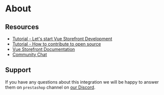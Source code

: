 # About

## Resources
- [Tutorial - Let's start Vue Storefront Development](https://www.binshops.com/tutorial/vue-storefront-tutorial)
- [Tutorial - How to contribute to open source](https://www.binshops.com/tutorial/learn-how-to-contribute-to-open-source-and-github-projects-tutorial)  
- [Vue Storefront Documentation](https://docs.vuestorefront.io/v2/)
- [Community Chat](https://discord.vuestorefront.io)

## Support

If you have any questions about this integration we will be happy to answer them on  `prestashop` channel on [our Discord](discord.vuestorefront.io).

